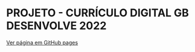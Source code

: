 PROJETO - CURRÍCULO DIGITAL GB DESENVOLVE 2022
===============================================
[Ver página em GitHub pages](https://limadanilo93.github.io)